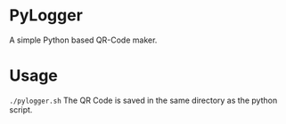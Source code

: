 # PyLogger
A simple Python based QR-Code maker.

# Usage
```./pylogger.sh```
The QR Code is saved in the same directory as the python script.
